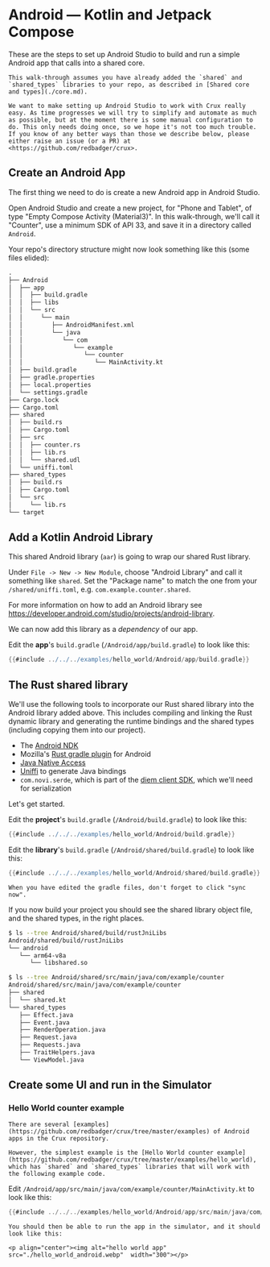 # Android — Kotlin and Jetpack Compose

These are the steps to set up Android Studio to build and run a simple Android
app that calls into a shared core.

```admonish
This walk-through assumes you have already added the `shared` and `shared_types` libraries to your repo, as described in [Shared core and types](./core.md).
```

```admonish warning title="Sharp edge"
We want to make setting up Android Studio to work with Crux really easy. As time progresses we will try to simplify and automate as much as possible, but at the moment there is some manual configuration to do. This only needs doing once, so we hope it's not too much trouble. If you know of any better ways than those we describe below, please either raise an issue (or a PR) at <https://github.com/redbadger/crux>.
```

## Create an Android App

The first thing we need to do is create a new Android app in Android Studio.

Open Android Studio and create a new project, for "Phone and Tablet", of type
"Empty Compose Activity (Material3)". In this walk-through, we'll call it
"Counter", use a minimum SDK of API 33, and save it in a directory called
`Android`.

Your repo's directory structure might now look something like this (some files
elided):

```txt
.
├── Android
│  ├── app
│  │  ├── build.gradle
│  │  ├── libs
│  │  └── src
│  │     └── main
│  │        ├── AndroidManifest.xml
│  │        └── java
│  │           └── com
│  │              └── example
│  │                 └── counter
│  │                    └── MainActivity.kt
│  ├── build.gradle
│  ├── gradle.properties
│  ├── local.properties
│  └── settings.gradle
├── Cargo.lock
├── Cargo.toml
├── shared
│  ├── build.rs
│  ├── Cargo.toml
│  ├── src
│  │  ├── counter.rs
│  │  ├── lib.rs
│  │  └── shared.udl
│  └── uniffi.toml
├── shared_types
│  ├── build.rs
│  ├── Cargo.toml
│  └── src
│     └── lib.rs
└── target
```

## Add a Kotlin Android Library

This shared Android library (`aar`) is going to wrap our shared Rust library.

Under `File -> New -> New Module`, choose "Android Library" and call it
something like `shared`. Set the "Package name" to match the one from your
`/shared/uniffi.toml`, e.g. `com.example.counter.shared`.

For more information on how to add an Android library see
<https://developer.android.com/studio/projects/android-library>.

We can now add this library as a _dependency_ of our app.

Edit the **app**'s `build.gradle` (`/Android/app/build.gradle`) to look like
this:

```gradle
{{#include ../../../examples/hello_world/Android/app/build.gradle}}
```

## The Rust shared library

We'll use the following tools to incorporate our Rust shared library into the
Android library added above. This includes compiling and linking the Rust
dynamic library and generating the runtime bindings and the shared types
(including copying them into our project).

- The [Android NDK](https://developer.android.com/ndk)
- Mozilla's [Rust gradle plugin](https://github.com/mozilla/rust-android-gradle)
  for Android
- [Java Native Access](https://github.com/java-native-access/jna)
- [Uniffi](https://mozilla.github.io/uniffi-rs/) to generate Java bindings
- `com.novi.serde`, which is part of the
  [diem client SDK](https://javadoc.io/doc/com.diem/client-sdk-java/latest/index.html),
  which we'll need for serialization

Let's get started.

Edit the **project**'s `build.gradle` (`/Android/build.gradle`) to look like
this:

```gradle
{{#include ../../../examples/hello_world/Android/build.gradle}}
```

Edit the **library**'s `build.gradle` (`/Android/shared/build.gradle`) to look
like this:

```gradle
{{#include ../../../examples/hello_world/Android/shared/build.gradle}}

```

```admonish tip
When you have edited the gradle files, don't forget to click "sync now".
```

If you now build your project you should see the shared library object file, and
the shared types, in the right places.

```sh
$ ls --tree Android/shared/build/rustJniLibs
Android/shared/build/rustJniLibs
└── android
   └── arm64-v8a
      └── libshared.so

$ ls --tree Android/shared/src/main/java/com/example/counter
Android/shared/src/main/java/com/example/counter
├── shared
│  └── shared.kt
└── shared_types
   ├── Effect.java
   ├── Event.java
   ├── RenderOperation.java
   ├── Request.java
   ├── Requests.java
   ├── TraitHelpers.java
   └── ViewModel.java
```

## Create some UI and run in the Simulator

### Hello World counter example

```admonish example
There are several [examples](https://github.com/redbadger/crux/tree/master/examples) of Android apps in the Crux repository.

However, the simplest example is the [Hello World counter example](https://github.com/redbadger/crux/tree/master/examples/hello_world), which has `shared` and `shared_types` libraries that will work with the following example code.
```

Edit `/Android/app/src/main/java/com/example/counter/MainActivity.kt` to look
like this:

```kotlin
{{#include ../../../examples/hello_world/Android/app/src/main/java/com/example/counter/MainActivity.kt}}
```

```admonish success
You should then be able to run the app in the simulator, and it should look like this:

<p align="center"><img alt="hello world app" src="./hello_world_android.webp"  width="300"></p>
```
